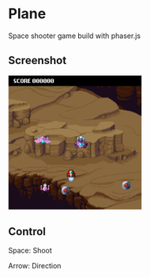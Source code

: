 # Plane
Space shooter game build with phaser.js

## Screenshot
<img src="./Screenshot.png" width="270">

## Control
Space: Shoot

Arrow: Direction

